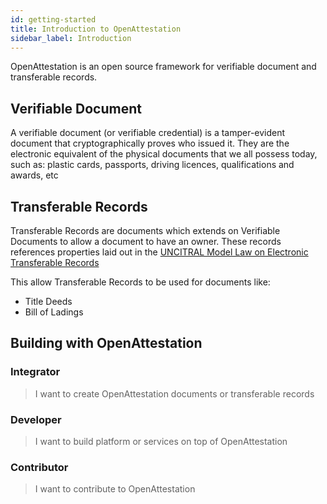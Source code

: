```yaml
---
id: getting-started
title: Introduction to OpenAttestation
sidebar_label: Introduction
---
```


OpenAttestation is an open source framework for verifiable document and transferable records.

## Verifiable Document

A verifiable document (or verifiable credential) is a tamper-evident document that cryptographically proves who issued it. They are the electronic equivalent of the physical documents that we all possess today, such as: plastic cards, passports, driving licences, qualifications and awards, etc

## Transferable Records

Transferable Records are documents which extends on Verifiable Documents to allow a document to have an owner. These records references properties laid out in the [UNCITRAL Model Law on Electronic Transferable Records](https://uncitral.un.org/en/texts/ecommerce/modellaw/electronic_transferable_records)

This allow Transferable Records to be used for documents like:

- Title Deeds
- Bill of Ladings

## Building with OpenAttestation

### Integrator

> I want to create OpenAttestation documents or transferable records

### Developer

> I want to build platform or services on top of OpenAttestation

### Contributor

> I want to contribute to OpenAttestation

